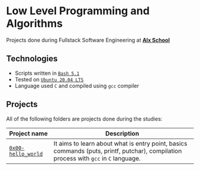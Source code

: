 # Low Level Programming and Algorithms

Projects done during Fullstack Software Engineering at [**Alx School**](https://www.alxafrica.com/)

## Technologies

-   Scripts written in [`Bash 5.1`](https://www.gnu.org/software/bash/)
-   Tested on [`Ubuntu 20.04 LTS`](https://ubuntu.com/download/desktop)
-   Language used `C` and compiled using `gcc` compiler

## Projects

All of the following folders are projects done during the studies:

| Project name                           | Description                                                                                                                          |
| -------------------------------------- | ------------------------------------------------------------------------------------------------------------------------------------ |
| [`0x00-hello_world`](0x00-hello_world) | It aims to learn about what is entry point, basics commands (puts, printf, putchar), compilation process with `gcc` in `C` language. |
